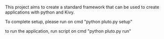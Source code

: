 This project aims to create a standard framework that can be used to create applications with python and Kivy.

To complete setup, please run on cmd "python pluto.py setup"

to run the application, run script on cmd
"python pluto.py run"
